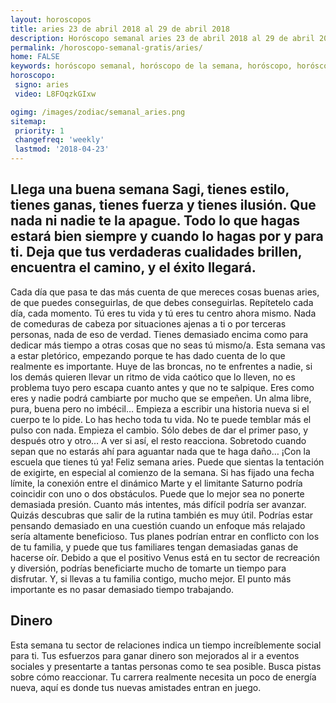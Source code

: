 ```yaml
---
layout: horoscopos
title: aries 23 de abril 2018 al 29 de abril 2018 
description: Horóscopo semanal aries 23 de abril 2018 al 29 de abril 2018. Llega una buena semana Sagi, tienes estilo, tienes ganas, tienes fuerza y tienes ilusión. Que nada ni nadie te la apague. Todo lo que hagas estará bien siempre y cuando lo hagas por y para ti. Deja que tus verdaderas cualidades brillen, encuentra el camino, y el éxito llegará. 
permalink: /horoscopo-semanal-gratis/aries/
home: FALSE
keywords: horóscopo semanal, horóscopo de la semana, horóscopo, horóscopo gratis,horóscopos, horóscopo esperanza gracia, horoscopos aries la semana, horóscopos gratis, Tarot, Astrologia, Zodíaco, aries, horoscopo gratis, semanal
horoscopo:
 signo: aries
 video: L8FOqzkGIxw

ogimg: /images/zodiac/semanal_aries.png
sitemap:
 priority: 1
 changefreq: 'weekly'
 lastmod: '2018-04-23'
---
```




## Llega una buena semana Sagi, tienes estilo, tienes ganas, tienes fuerza y tienes ilusión. Que nada ni nadie te la apague. Todo lo que hagas estará bien siempre y cuando lo hagas por y para ti. Deja que tus verdaderas cualidades brillen, encuentra el camino, y el éxito llegará. 

Cada día que pasa te das más cuenta de que mereces cosas buenas aries, de que puedes conseguirlas, de que debes conseguirlas. Repítetelo cada día, cada momento. Tú eres tu vida y tú eres tu centro ahora mismo. Nada de comeduras de cabeza por situaciones ajenas a ti o por terceras personas, nada de eso de verdad. Tienes demasiado encima como para dedicar más tiempo a otras cosas que no seas tú mismo/a. Esta semana vas a estar pletórico, empezando porque te has dado cuenta de lo que realmente es importante. Huye de las broncas, no te enfrentes a nadie, si los demás quieren llevar un ritmo de vida caótico que lo lleven, no es problema tuyo pero escapa cuanto antes y que no te salpique. Eres como eres y nadie podrá cambiarte por mucho que se empeñen. Un alma libre, pura, buena pero no imbécil… Empieza a escribir una historia nueva si el cuerpo te lo pide. Lo has hecho toda tu vida. No te puede temblar más el pulso con nada. Empieza el cambio. Sólo debes de dar el primer paso, y después otro y otro… A ver si así, el resto reacciona. Sobretodo cuando sepan que no estarás ahí para aguantar nada que te haga daño… ¡Con la escuela que tienes tú ya! Feliz semana aries.
Puede que sientas la tentación de exigirte, en especial al comienzo de la semana. Si has fijado una fecha límite, la conexión entre el dinámico Marte y el limitante Saturno podría coincidir con uno o dos obstáculos. Puede que lo mejor sea no ponerte demasiada presión. Cuanto más intentes, más difícil podría ser avanzar. Quizás descubras que salir de la rutina también es muy útil. Podrías estar pensando demasiado en una cuestión cuando un enfoque más relajado sería altamente beneficioso. 
Tus planes podrían entrar en conflicto con los de tu familia, y puede que tus familiares tengan demasiadas ganas de hacerse oír. Debido a que el positivo Venus está en tu sector de recreación y diversión, podrías beneficiarte mucho de tomarte un tiempo para disfrutar. Y, si llevas a tu familia contigo, mucho mejor. El punto más importante es no pasar demasiado tiempo trabajando.    

## Dinero

Esta semana tu sector de relaciones indica un tiempo increíblemente social para ti. Tus esfuerzos para ganar dinero son mejorados al ir a eventos sociales y presentarte a tantas personas como te sea posible. Busca pistas sobre cómo reaccionar. Tu carrera realmente necesita un poco de energía nueva, aquí es donde tus nuevas amistades entran en juego.